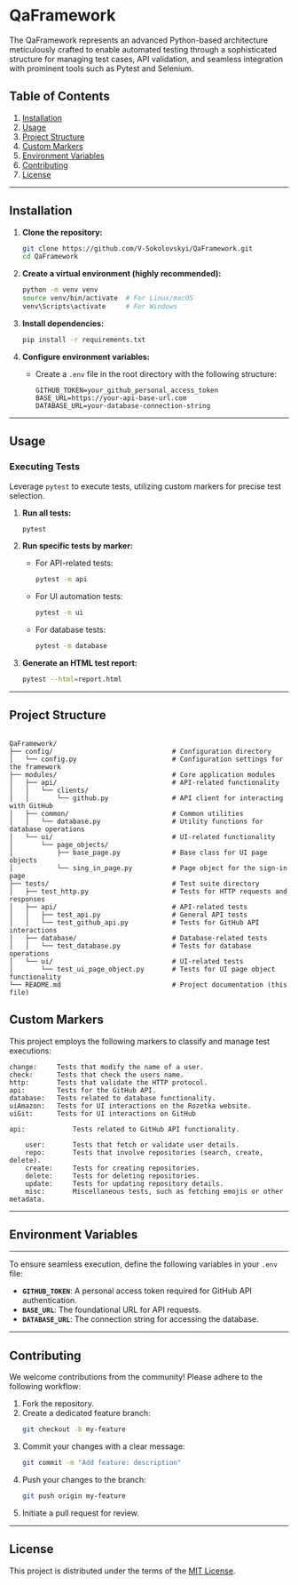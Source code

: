 # QaFramework

The QaFramework represents an advanced Python-based architecture meticulously crafted to enable automated testing through a sophisticated structure for managing test cases, API validation, and seamless integration with prominent tools such as Pytest and Selenium.

## Table of Contents
1. [Installation](#installation)
2. [Usage](#usage)
3. [Project Structure](#project-structure)
4. [Custom Markers](#custom-markers)
5. [Environment Variables](#environment-variables)
6. [Contributing](#contributing)
7. [License](#license)





---

## Installation

1. **Clone the repository:**
   ```bash
   git clone https://github.com/V-Sokolovskyi/QaFramework.git
   cd QaFramework
   ```

2. **Create a virtual environment (highly recommended):**
   ```bash
   python -m venv venv
   source venv/bin/activate  # For Linux/macOS
   venv\Scripts\activate     # For Windows
   ```

3. **Install dependencies:**
   ```bash
   pip install -r requirements.txt
   ```

4. **Configure environment variables:**
   - Create a `.env` file in the root directory with the following structure:
     ```
     GITHUB_TOKEN=your_github_personal_access_token
     BASE_URL=https://your-api-base-url.com
     DATABASE_URL=your-database-connection-string
     ```

---

## Usage

### Executing Tests

Leverage `pytest` to execute tests, utilizing custom markers for precise test selection.

1. **Run all tests:**
   ```bash
   pytest
   ```

2. **Run specific tests by marker:**
   - For API-related tests:
     ```bash
     pytest -m api
     ```
   - For UI automation tests:
     ```bash
     pytest -m ui
     ```
   - For database tests:
     ```bash
     pytest -m database
     ```

3. **Generate an HTML test report:**
   ```bash
   pytest --html=report.html
   ```

---

## Project Structure


```plaintext

QaFramework/
├── config/                              # Configuration directory
│   └── config.py                        # Configuration settings for the framework
├── modules/                             # Core application modules
│   ├── api/                             # API-related functionality
│   │   └── clients/
│   │       └── github.py                # API client for interacting with GitHub
│   ├── common/                          # Common utilities
│   │   └── database.py                  # Utility functions for database operations
│   └── ui/                              # UI-related functionality
│       └── page_objects/
│           ├── base_page.py             # Base class for UI page objects
│           └── sing_in_page.py          # Page object for the sign-in page
├── tests/                               # Test suite directory
│   ├── test_http.py                     # Tests for HTTP requests and responses
│   ├── api/                             # API-related tests
│   │   ├── test_api.py                  # General API tests
│   │   └── test_github_api.py           # Tests for GitHub API interactions
│   ├── database/                        # Database-related tests
│   │   └── test_database.py             # Tests for database operations
│   └── ui/                              # UI-related tests
│       └── test_ui_page_object.py       # Tests for UI page object functionality
└── README.md                            # Project documentation (this file)
```


## Custom Markers


This project employs the following markers to classify and manage test executions:

    change:     Tests that modify the name of a user.
    check:      Tests that check the users name.
    http:       Tests that validate the HTTP protocol.
    api:        Tests for the GitHub API.
    database:   Tests related to database functionality.
    uiAmazon:   Tests for UI interactions on the Rozetka website.
    uiGit:      Tests for UI interactions on GitHub 
    
    api:            Tests related to GitHub API functionality.
    
        user:       Tests that fetch or validate user details.
        repo:       Tests that involve repositories (search, create, delete).
        create:     Tests for creating repositories.
        delete:     Tests for deleting repositories.
        update:     Tests for updating repository details.
        misc:       Miscellaneous tests, such as fetching emojis or other metadata.
    

---

## Environment Variables
---
To ensure seamless execution, define the following variables in your `.env` file:

- **`GITHUB_TOKEN`**: A personal access token required for GitHub API authentication.
- **`BASE_URL`**: The foundational URL for API requests.
- **`DATABASE_URL`**: The connection string for accessing the database.

---

## Contributing

We welcome contributions from the community! Please adhere to the following workflow:

1. Fork the repository.
2. Create a dedicated feature branch:
   ```bash
   git checkout -b my-feature
   ```
3. Commit your changes with a clear message:
   ```bash
   git commit -m "Add feature: description"
   ```
4. Push your changes to the branch:
   ```bash
   git push origin my-feature
   ```
5. Initiate a pull request for review.

---

## License

This project is distributed under the terms of the [MIT License](LICENSE).

